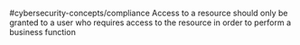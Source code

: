 #cybersecurity-concepts/compliance 
Access to a resource should only be granted to a user who requires access to the resource in order to perform a business function